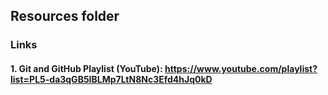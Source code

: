 ## Resources folder
### Links
#### 1. Git and GitHub Playlist (YouTube): https://www.youtube.com/playlist?list=PL5-da3qGB5IBLMp7LtN8Nc3Efd4hJq0kD
